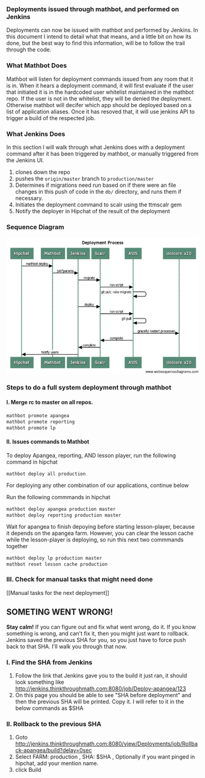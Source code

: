 ### Deployments issued through mathbot, and performed on Jenkins
Deployments can now be issued with mathbot and performed by Jenkins.  In this document I intend to detail what that means, and a little bit on how its done, but the best way to find this information, will be to follow the trail through the code.

### What Mathbot Does
Mathbot will listen for deployment commands issued from any room that it is in.  When it hears a deployment command, it will first evaluate if the user that initiated it is in the hardcoded user whitelist maintained in the mathbot repo.  If the user is not in the whitelist, they will be denied the deployment.  Otherwise mathbot will decifer which app should be deployed based on a list of application aliases.  Once it has resoved that, it will use jenkins API to trigger a build of the respected job.

### What Jenkins Does
In this section I will walk through what Jenkins does with a deployment command after it has been triggered by mathbot, or manually triggered from the Jenkins UI.

1. clones down the repo
2. pushes the `origin/master` branch to `production/master`
3. Determines if migrations need run based on if there were an file changes in this push of code in the `db/` directory, and runs them if necessary. 
4. Initiates the deployment command to scalr using the ttmscalr gem
5. Notify the deployer in Hipchat of the result of the deployment

### Sequence Diagram

![](../images/deploymentProcess.png)

### Steps to do a full system deployment through mathbot
#### I. Merge rc to master on all repos.

    mathbot promote apangea
    mathbot promote reporting
    mathbot promote lp

#### II. Issues commands to Mathbot
To deploy Apangea, reporting, AND lesson player, run the following command in hipchat

    mathbot deploy all production

For deploying any other combination of our applications, continue below

Run the following commmands in hipchat

    mathbot deploy apangea production master
    mathbot deploy reporting production master

Wait for apangea to finish depoying before starting lesson-player, because it depends on the apangea farm.  However, you can clear the lesson cache while the lesson-player is deploying, so run this next two commmands together

    mathbot deploy lp production master
    mathbot reset lesson cache production


### III. Check for manual tasks that might need done
[[Manual tasks for the next deployment]]


## SOMETING WENT WRONG!
**Stay calm!** If you can figure out and fix what went wrong, do it. If you know something is wrong, and can't fix it, then you might just want to rollback.  Jenkins saved the previous SHA for you, so you just have to force push back to that SHA. I'll walk you through that now.

### I. Find the SHA from Jenkins

1. Follow the link that Jenkins gave you to the build it just ran, it should look something like http://jenkins.thinkthroughmath.com:8080/job/Deploy-apangea/123
2. On this page you should be able to see "SHA before deployment" and then the previous SHA will be printed.  Copy it. I will refer to it in the below commands as $SHA

### II. Rollback to the previous SHA

1. Goto http://jenkins.thinkthroughmath.com:8080/view/Deployments/job/Rollback-apangea/build?delay=0sec
2. Select FARM: production , SHA: $SHA , Optionally if you want pinged in hipchat, add your mention name.
3. click Build
